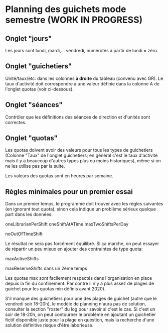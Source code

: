 # Planning des guichets mode semestre (WORK IN PROGRESS)

## Onglet "jours"

Les jours sont lundi, mardi,... vendredi, numérotés à partir de lundi = zéro.


## Onglet "guichetiers"

Unité/taux/etc: dans les colonnes **à droite** du tableau (convenu avec GR). Le taux d'activité doit correspondre à une valeur définie dans la colonne A de l'onglet quotas (voir ci-dessous).


## Onglet "séances"

Contrôler que les définitions des séances de direction et d'unités sont correctes.


## Onglet "quotas"

Les quotas doivent avoir des valeurs pour tous les types de guichetiers (Colonne "Taux" de l'onglet guichetiers; en général c'est le taux d'activité mais il y a beaucoup d'autres types plus ou moins historiques), même si on ne les utilise pas par la suite.

Les valeurs des quotas sont en heures par semaine.


## Règles minimales pour un premier essai

Dans un premier temps, le programme doit trouver avec les règles suivantes (en ignorant tout quota), sinon cela indique un problème sérieux quelque part dans les données:

oneLibrarianPerShift
oneShiftAtATime
maxTwoShiftsPerDay

noOutOfTimeShift


Le résultat ne sera pas forcément équilibré. Si ça marche, on peut essayer de répartir un peu mieux en ajouter des contraintes de type quota:

maxActiveShifts

maxReserveShifts dans un 2ème temps

Les quotas max sont facilement respectés dans l'organisation en place depuis la fin du confinement. Par contre il n'y a plus assez de plages de guichet pour les quotas min définis avant 2020).

S'il manque des guichetiers pour une des plages de guichet (autre que le vendredi soir 18-20h), le modèle de planning n'aura pas de solution,
consulter la section "roster" du log pour savoir si c'est le cas. Si c'est un soir de 18-20h, on peut contourner le problème en ajoutant un guichetier fictif disponible juste pour la plage en question, mais la recherche d'une solution définitive risque d'être laborieuse.
